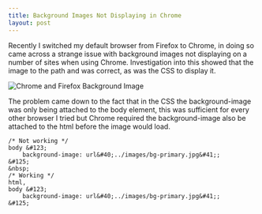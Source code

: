 ```yaml
---
title: Background Images Not Displaying in Chrome
layout: post
---
```


Recently I switched my default browser from Firefox to Chrome, in doing so came across a strange issue with background images not displaying on a number of sites when using Chrome. Investigation into this showed that the image to the path and was correct, as was the CSS to display it.

![Chrome and Firefox Background Image](http://www.waynemoir.com/wp-content/uploads/2012/01/chrome-firefox-background-image.jpg)

The problem came down to the fact that in the CSS the background-image was only being attached to the body element, this was sufficient for every other browser I tried but Chrome required the background-image also be attached to the html before the image would load.

    /* Not working */
    body &#123;
        background-image: url&#40;../images/bg-primary.jpg&#41;; 
    &#125; 
    &nbsp;
    /* Working */
    html, 
    body &#123;
        background-image: url&#40;../images/bg-primary.jpg&#41;; 
    &#125;